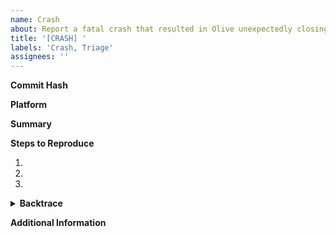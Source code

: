 ```yaml
---
name: Crash
about: Report a fatal crash that resulted in Olive unexpectedly closing.
title: '[CRASH] '
labels: 'Crash, Triage'
assignees: ''
---
```

<!-- ⚠ Do not delete this issue template! ⚠ -->

**Commit Hash** <!-- 8 character string of letters/numbers in title bar or Help > About dialog (e.g. 3ea173c9) -->


**Platform** <!-- e.g. Windows 10, Ubuntu 20.04 or macOS 10.15 -->


**Summary**


**Steps to Reproduce**

1. 
2. 
3. 

<details><summary><strong>Backtrace</strong></summary><pre><code>

<!-- Paste backtrace here -->

</code></pre></details>

**Additional Information**
